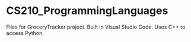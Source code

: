 # CS210_ProgrammingLanguages

Files for GroceryTracker project. Built in Visual Studio Code. Uses C++ to access Python.
